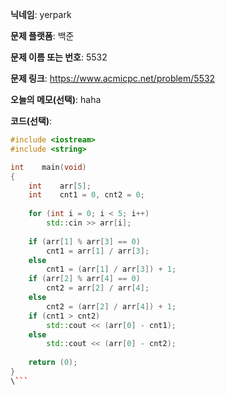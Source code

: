 **닉네임**: yerpark

**문제 플랫폼**: 백준

**문제 이름 또는 번호**: 5532

**문제 링크**: https://www.acmicpc.net/problem/5532

**오늘의 메모(선택)**: haha

**코드(선택)**:

```c++
#include <iostream>
#include <string>

int    main(void)
{
    int    arr[5];
    int    cnt1 = 0, cnt2 = 0;
    
    for (int i = 0; i < 5; i++)
        std::cin >> arr[i];
    
    if (arr[1] % arr[3] == 0)
        cnt1 = arr[1] / arr[3];
    else
        cnt1 = (arr[1] / arr[3]) + 1;
    if (arr[2] % arr[4] == 0)
        cnt2 = arr[2] / arr[4];
    else
        cnt2 = (arr[2] / arr[4]) + 1;
    if (cnt1 > cnt2)
        std::cout << (arr[0] - cnt1);
    else
        std::cout << (arr[0] - cnt2);
    
    return (0);
}
\```
